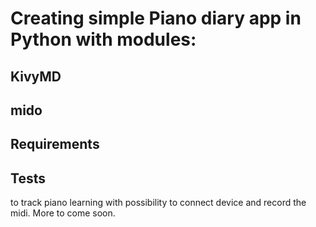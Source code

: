 # Creating simple Piano diary app in Python with modules:
## KivyMD
## mido

## Requirements

## Tests
to track piano learning with possibility to connect device and record the midi.
More to come soon.
